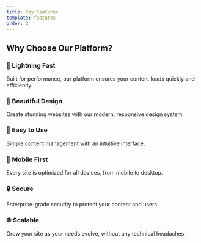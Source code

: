 ```yaml
---
title: Key Features
template: features
order: 2
---
```


## Why Choose Our Platform?

### 🚀 Lightning Fast
Built for performance, our platform ensures your content loads quickly and efficiently.

### 🎨 Beautiful Design
Create stunning websites with our modern, responsive design system.

### 🔧 Easy to Use
Simple content management with an intuitive interface.

### 📱 Mobile First
Every site is optimized for all devices, from mobile to desktop.

### 🔒 Secure
Enterprise-grade security to protect your content and users.

### 🌐 Scalable
Grow your site as your needs evolve, without any technical headaches. 